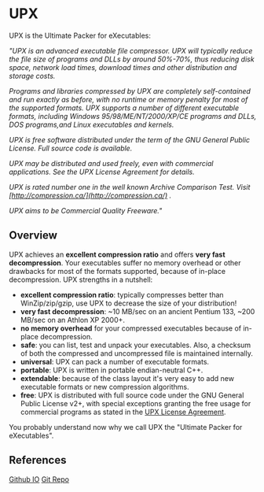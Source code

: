 # UPX
UPX is the Ultimate Packer for eXecutables: 

*"UPX is an advanced executable file compressor. UPX will typically reduce the file size of programs and DLLs by around 50%-70%, thus reducing disk space, network load times, download times and
other distribution and storage costs.* 

*Programs and libraries compressed by UPX are completely self-contained and run exactly as before, with no runtime or memory penalty for most of the supported formats. UPX supports a number of different executable formats, including Windows 95/98/ME/NT/2000/XP/CE programs and DLLs, DOS programs,and Linux executables and kernels.*

*UPX is free software distributed under the term of the GNU General
Public License. Full source code is available.*

*UPX may be distributed and used freely, even with commercial applications.
See the UPX License Agreement for details.*

*UPX is rated number one in the well known Archive Comparison Test. Visit
[http://compression.ca/](http://compression.ca/) .*

*UPX aims to be Commercial Quality Freeware."*

## Overview

UPX achieves an **excellent compression ratio** and offers **very fast decompression**. Your executables suffer no memory overhead or other drawbacks for most of the formats supported, because of in-place decompression. UPX strengths in a nutshell:

-   **excellent compression ratio**: typically compresses better than WinZip/zip/gzip, use UPX to decrease the size of your distribution!
-   **very fast decompression**: ~10 MB/sec on an ancient Pentium 133, ~200 MB/sec on an Athlon XP 2000+.
-   **no memory overhead** for your compressed executables because of in-place decompression.
-   **safe**: you can list, test and unpack your executables. Also, a checksum of both the compressed and uncompressed file is maintained internally.
-   **universal**: UPX can pack a number of executable formats.
-   **portable**: UPX is written in portable endian-neutral C++.
-   **extendable**: because of the class layout it's very easy to add new executable formats or new compression algorithms.
-   **free**: UPX is distributed with full source code under the GNU General Public License v2+, with special exceptions granting the free usage for commercial programs as stated in the [UPX License Agreement](https://upx.github.io/upx-license.html).

You probably understand now why we call UPX the "Ultimate Packer for eXecutables".

## References
[Github IO](https://upx.github.io/)
[Git Repo](https://github.com/upx/upx)